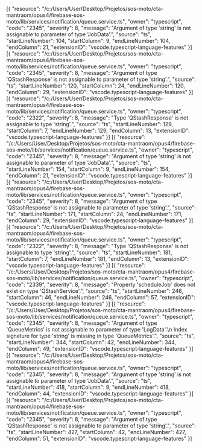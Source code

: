 [{
	"resource": "/c:/Users/User/Desktop/Projetos/sos-moto/cta-mantraom/opus4/firebase-sos-moto/lib/services/notification/queue.service.ts",
	"owner": "typescript",
	"code": "2345",
	"severity": 8,
	"message": "Argument of type 'string' is not assignable to parameter of type 'JobData'.",
	"source": "ts",
	"startLineNumber": 104,
	"startColumn": 9,
	"endLineNumber": 104,
	"endColumn": 21,
	"extensionID": "vscode.typescript-language-features"
}]
[{
	"resource": "/c:/Users/User/Desktop/Projetos/sos-moto/cta-mantraom/opus4/firebase-sos-moto/lib/services/notification/queue.service.ts",
	"owner": "typescript",
	"code": "2345",
	"severity": 8,
	"message": "Argument of type 'QStashResponse' is not assignable to parameter of type 'string'.",
	"source": "ts",
	"startLineNumber": 120,
	"startColumn": 24,
	"endLineNumber": 120,
	"endColumn": 29,
	"extensionID": "vscode.typescript-language-features"
}]
[{
	"resource": "/c:/Users/User/Desktop/Projetos/sos-moto/cta-mantraom/opus4/firebase-sos-moto/lib/services/notification/queue.service.ts",
	"owner": "typescript",
	"code": "2322",
	"severity": 8,
	"message": "Type 'QStashResponse' is not assignable to type 'string'.",
	"source": "ts",
	"startLineNumber": 129,
	"startColumn": 7,
	"endLineNumber": 129,
	"endColumn": 13,
	"extensionID": "vscode.typescript-language-features"
}]
[{
	"resource": "/c:/Users/User/Desktop/Projetos/sos-moto/cta-mantraom/opus4/firebase-sos-moto/lib/services/notification/queue.service.ts",
	"owner": "typescript",
	"code": "2345",
	"severity": 8,
	"message": "Argument of type 'string' is not assignable to parameter of type 'JobData'.",
	"source": "ts",
	"startLineNumber": 154,
	"startColumn": 9,
	"endLineNumber": 154,
	"endColumn": 21,
	"extensionID": "vscode.typescript-language-features"
}]
[{
	"resource": "/c:/Users/User/Desktop/Projetos/sos-moto/cta-mantraom/opus4/firebase-sos-moto/lib/services/notification/queue.service.ts",
	"owner": "typescript",
	"code": "2345",
	"severity": 8,
	"message": "Argument of type 'QStashResponse' is not assignable to parameter of type 'string'.",
	"source": "ts",
	"startLineNumber": 171,
	"startColumn": 24,
	"endLineNumber": 171,
	"endColumn": 29,
	"extensionID": "vscode.typescript-language-features"
}]
[{
	"resource": "/c:/Users/User/Desktop/Projetos/sos-moto/cta-mantraom/opus4/firebase-sos-moto/lib/services/notification/queue.service.ts",
	"owner": "typescript",
	"code": "2322",
	"severity": 8,
	"message": "Type 'QStashResponse' is not assignable to type 'string'.",
	"source": "ts",
	"startLineNumber": 181,
	"startColumn": 7,
	"endLineNumber": 181,
	"endColumn": 13,
	"extensionID": "vscode.typescript-language-features"
}]
[{
	"resource": "/c:/Users/User/Desktop/Projetos/sos-moto/cta-mantraom/opus4/firebase-sos-moto/lib/services/notification/queue.service.ts",
	"owner": "typescript",
	"code": "2339",
	"severity": 8,
	"message": "Property 'scheduleJob' does not exist on type 'QStashService'.",
	"source": "ts",
	"startLineNumber": 246,
	"startColumn": 46,
	"endLineNumber": 246,
	"endColumn": 57,
	"extensionID": "vscode.typescript-language-features"
}]
[{
	"resource": "/c:/Users/User/Desktop/Projetos/sos-moto/cta-mantraom/opus4/firebase-sos-moto/lib/services/notification/queue.service.ts",
	"owner": "typescript",
	"code": "2345",
	"severity": 8,
	"message": "Argument of type 'QueueMetrics' is not assignable to parameter of type 'LogData'.\n  Index signature for type 'string' is missing in type 'QueueMetrics'.",
	"source": "ts",
	"startLineNumber": 344,
	"startColumn": 42,
	"endLineNumber": 344,
	"endColumn": 49,
	"extensionID": "vscode.typescript-language-features"
}]
[{
	"resource": "/c:/Users/User/Desktop/Projetos/sos-moto/cta-mantraom/opus4/firebase-sos-moto/lib/services/notification/queue.service.ts",
	"owner": "typescript",
	"code": "2345",
	"severity": 8,
	"message": "Argument of type 'string' is not assignable to parameter of type 'JobData'.",
	"source": "ts",
	"startLineNumber": 418,
	"startColumn": 9,
	"endLineNumber": 418,
	"endColumn": 44,
	"extensionID": "vscode.typescript-language-features"
}]
[{
	"resource": "/c:/Users/User/Desktop/Projetos/sos-moto/cta-mantraom/opus4/firebase-sos-moto/lib/services/notification/queue.service.ts",
	"owner": "typescript",
	"code": "2345",
	"severity": 8,
	"message": "Argument of type 'QStashResponse' is not assignable to parameter of type 'string'.",
	"source": "ts",
	"startLineNumber": 427,
	"startColumn": 42,
	"endLineNumber": 427,
	"endColumn": 51,
	"extensionID": "vscode.typescript-language-features"
}]